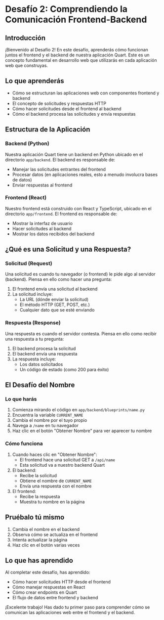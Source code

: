 # Desafío 2: Comprendiendo la Comunicación Frontend-Backend

## Introducción
¡Bienvenido al Desafío 2! En este desafío, aprenderás cómo funcionan juntos el frontend y el backend de nuestra aplicación Quart. Este es un concepto fundamental en desarrollo web que utilizarás en cada aplicación web que construyas.

## Lo que aprenderás
- Cómo se estructuran las aplicaciones web con componentes frontend y backend
- El concepto de solicitudes y respuestas HTTP
- Cómo hacer solicitudes desde el frontend al backend
- Cómo el backend procesa las solicitudes y envía respuestas

## Estructura de la Aplicación

### Backend (Python)
Nuestra aplicación Quart tiene un backend en Python ubicado en el directorio `app/backend`. El backend es responsable de:
- Manejar las solicitudes entrantes del frontend
- Procesar datos (en aplicaciones reales, esto a menudo involucra bases de datos)
- Enviar respuestas al frontend

### Frontend (React)
Nuestro frontend está construido con React y TypeScript, ubicado en el directorio `app/frontend`. El frontend es responsable de:
- Mostrar la interfaz de usuario
- Hacer solicitudes al backend
- Mostrar los datos recibidos del backend

## ¿Qué es una Solicitud y una Respuesta?

### Solicitud (Request)
Una solicitud es cuando tu navegador (o frontend) le pide algo al servidor (backend). Piensa en ello como hacer una pregunta:

1. El frontend envía una solicitud al backend
2. La solicitud incluye:
   - La URL (dónde enviar la solicitud)
   - El método HTTP (GET, POST, etc.)
   - Cualquier dato que se esté enviando

### Respuesta (Response)
Una respuesta es cuando el servidor contesta. Piensa en ello como recibir una respuesta a tu pregunta:

1. El backend procesa la solicitud
2. El backend envía una respuesta
3. La respuesta incluye:
   - Los datos solicitados
   - Un código de estado (como 200 para éxito)

## El Desafío del Nombre

### Lo que harás
1. Comienza mirando el código en `app/backend/blueprints/name.py`
2. Encuentra la variable `CURRENT_NAME`
3. Cambia el nombre por el tuyo propio
4. Navega a `/name` en tu navegador
5. Haz clic en el botón "Obtener Nombre" para ver aparecer tu nombre

### Cómo funciona
1. Cuando haces clic en "Obtener Nombre":
   - El frontend hace una solicitud GET a `/api/name`
   - Esta solicitud va a nuestro backend Quart
2. El backend:
   - Recibe la solicitud
   - Obtiene el nombre de `CURRENT_NAME`
   - Envía una respuesta con el nombre
3. El frontend:
   - Recibe la respuesta
   - Muestra tu nombre en la página

## Pruébalo tú mismo
1. Cambia el nombre en el backend
2. Observa cómo se actualiza en el frontend
3. Intenta actualizar la página
4. Haz clic en el botón varias veces

## Lo que has aprendido
Al completar este desafío, has aprendido:
- Cómo hacer solicitudes HTTP desde el frontend
- Cómo manejar respuestas en React
- Cómo crear endpoints en Quart
- El flujo de datos entre frontend y backend

¡Excelente trabajo! Has dado tu primer paso para comprender cómo se comunican las aplicaciones web entre el frontend y el backend.
